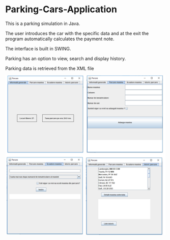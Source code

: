 # Parking-Cars-Application

This is a parking simulation in Java.

The user introduces the car with the specific data and at the exit the program automatically calculates the payment note. 

The interface is built in SWING. 


Parking has an option to view, search and display history. 

Parking data is retrieved from the XML file

![AppImage](https://github.com/Sorin006/Parking-Cars-Application/blob/master/parcareImage.png)




